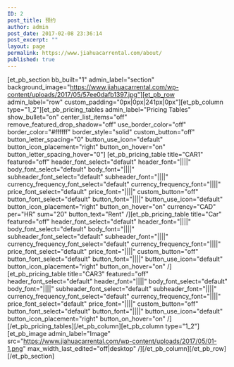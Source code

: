 ```yaml
---
ID: 2
post_title: 预约
author: admin
post_date: 2017-02-08 23:36:14
post_excerpt: ""
layout: page
permalink: https://www.jiahuacarrental.com/about/
published: true
---
```

[et_pb_section bb_built="1" admin_label="section" background_image="https://www.jiahuacarrental.com/wp-content/uploads/2017/05/57ee0dafb1397.jpg"][et_pb_row admin_label="row" custom_padding="0px|0px|241px|0px"][et_pb_column type="1_2"][et_pb_pricing_tables admin_label="Pricing Tables" show_bullet="on" center_list_items="off" remove_featured_drop_shadow="off" use_border_color="off" border_color="#ffffff" border_style="solid" custom_button="off" button_letter_spacing="0" button_use_icon="default" button_icon_placement="right" button_on_hover="on" button_letter_spacing_hover="0"] [et_pb_pricing_table title="CAR1" featured="off" header_font_select="default" header_font="||||" body_font_select="default" body_font="||||" subheader_font_select="default" subheader_font="||||" currency_frequency_font_select="default" currency_frequency_font="||||" price_font_select="default" price_font="||||" custom_button="off" button_font_select="default" button_font="||||" button_use_icon="default" button_icon_placement="right" button_on_hover="on" currency="CAD" per="HR" sum="20" button_text="Rent" /][et_pb_pricing_table title="Car" featured="off" header_font_select="default" header_font="||||" body_font_select="default" body_font="||||" subheader_font_select="default" subheader_font="||||" currency_frequency_font_select="default" currency_frequency_font="||||" price_font_select="default" price_font="||||" custom_button="off" button_font_select="default" button_font="||||" button_use_icon="default" button_icon_placement="right" button_on_hover="on" /][et_pb_pricing_table title="CAR3" featured="off" header_font_select="default" header_font="||||" body_font_select="default" body_font="||||" subheader_font_select="default" subheader_font="||||" currency_frequency_font_select="default" currency_frequency_font="||||" price_font_select="default" price_font="||||" custom_button="off" button_font_select="default" button_font="||||" button_use_icon="default" button_icon_placement="right" button_on_hover="on" /] [/et_pb_pricing_tables][/et_pb_column][et_pb_column type="1_2"][et_pb_image admin_label="Image" src="https://www.jiahuacarrental.com/wp-content/uploads/2017/05/01-1.png" max_width_last_edited="off|desktop" /][/et_pb_column][/et_pb_row][/et_pb_section]